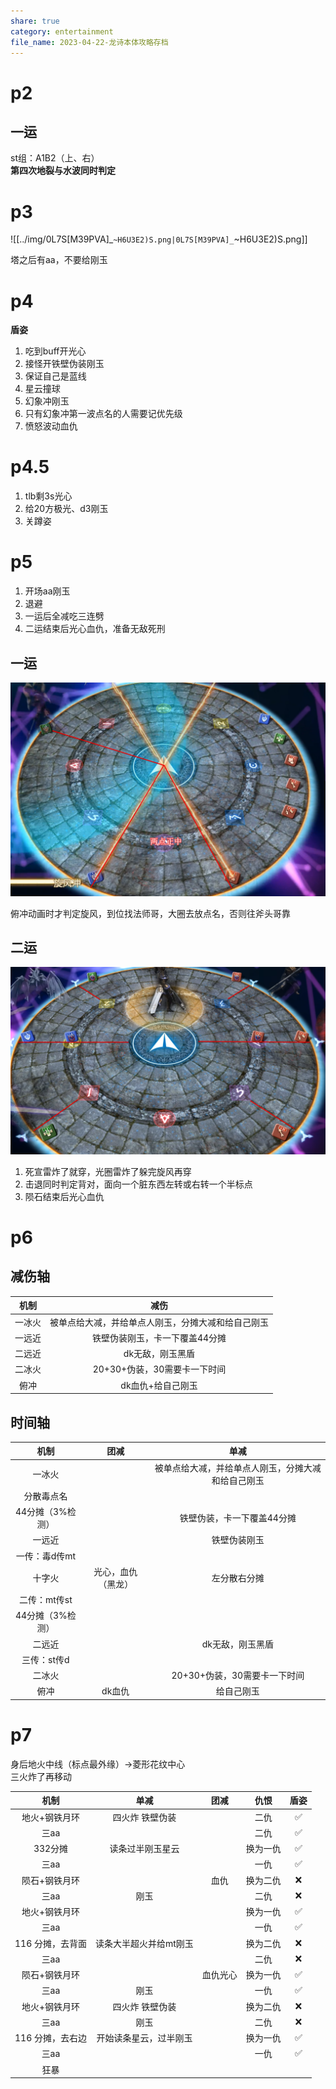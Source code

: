 ```yaml
---  
share: true  
category: entertainment  
file_name: 2023-04-22-龙诗本体攻略存档  
---  
```

  
# p2  
  
## 一运  
  
st组：A1B2（上、右）  
**第四次地裂与水波同时判定**  
  
# p3  
  
![[../img/0L7S[M39PVA]_`~H6U3E2)S.png|0L7S[M39PVA]_`~H6U3E2)S.png]]  
  
塔之后有aa，不要给刚玉  
  
# p4  
  
**盾姿**  
  
1. 吃到buff开光心  
2. 接怪开铁壁伪装刚玉  
3. 保证自己是蓝线  
4. 星云撞球  
5. 幻象冲刚玉  
6. 只有幻象冲第一波点名的人需要记优先级  
7. 愤怒波动血仇  
  
# p4.5  
  
1. tlb剩3s光心  
2. 给20方极光、d3刚玉  
3. 关蹲姿  
  
# p5  
  
1. 开场aa刚玉  
2. 退避  
3. 一运后全减吃三连劈  
4. 二运结束后光心血仇，准备无敌死刑  
  
## 一运  
    
![Pasted image 20230413102921.png](../img/Pasted%20image%2020230413102921.png)  
  
俯冲动画时才判定旋风，到位找法师哥，大圈去放点名，否则往斧头哥靠  
  
## 二运  
  
![Pasted image 20230417194238.png](../img/Pasted%20image%2020230417194238.png)  
  
1. 死宣雷炸了就穿，光圈雷炸了躲完旋风再穿  
2. 击退同时判定背对，面向一个脏东西左转或右转一个半标点  
3. 陨石结束后光心血仇  
  
# p6  
  
## 减伤轴  
  
  
|  机制  |                        减伤                        |  
|:------:|:--------------------------------------------------:|  
| 一冰火 | 被单点给大减，并给单点人刚玉，分摊大减和给自己刚玉 |  
| 一远近 |                    铁壁伪装刚玉，卡一下覆盖44分摊                    |  
| 二远近 |                  dk无敌，刚玉黑盾                  |  
| 二冰火 |            20+30+伪装，30需要卡一下时间            |  
|  俯冲  |                 dk血仇+给自己刚玉                  |  
  
## 时间轴  
  
|       机制       |        团减        |                        单减                        |  
|:----------------:|:------------------:|:--------------------------------------------------:|  
|      一冰火      |                    | 被单点给大减，并给单点人刚玉，分摊大减和给自己刚玉 |  
|    分散毒点名    |                    |                                                    |  
| 44分摊（3%检测） |                    |             铁壁伪装，卡一下覆盖44分摊             |  
|      一远近      |                    |                    铁壁伪装刚玉                    |  
|  一传：毒d传mt   |                    |                                                    |  
|      十字火      | 光心，血仇（黑龙） |                    左分散右分摊                    |  
|   二传：mt传st   |                    |                                                    |  
| 44分摊（3%检测） |                    |                                                    |  
|      二远近      |                    |                  dk无敌，刚玉黑盾                  |  
|   三传：st传d    |                    |                                                    |  
|      二冰火      |                    |            20+30+伪装，30需要卡一下时间            |  
|       俯冲       |       dk血仇       |                     给自己刚玉                     |  
# p7  
  
身后地火中线（标点最外缘）->菱形花纹中心  
三火炸了再移动  
  
|       机制       |          单减          |   团减   |   仇恨   | 盾姿 |  
|:----------------:|:----------------------:|:--------:|:--------:|:----:|  
|  地火+钢铁月环   |    四火炸 铁壁伪装     |          |   二仇   |  ✅  |  
|       三aa       |                        |          |   二仇   |  ✅  |  
|     332分摊      |    读条过半刚玉星云    |          | 换为一仇 |  ✅  |  
|       三aa       |                        |          |   一仇   |  ✅  |  
|  陨石+钢铁月环   |                        |   血仇   | 换为二仇 |  ❌  |  
|       三aa       |          刚玉          |          |   二仇   |  ❌  |  
|  地火+钢铁月环   |                        |          | 换为一仇 |  ✅  |  
|       三aa       |                        |          |   一仇   |  ✅  |  
| 116 分摊，去背面 | 读条大半超火并给mt刚玉 |          | 换为二仇 |  ❌  |  
|       三aa       |                        |          |   二仇   |  ❌  |  
|  陨石+钢铁月环   |                        | 血仇光心 | 换为一仇 |  ✅  |  
|       三aa       |          刚玉          |          |   一仇   |  ✅  |  
|  地火+钢铁月环   |    四火炸 铁壁伪装     |          | 换为二仇 |  ❌  |  
|       三aa       |          刚玉          |          |   二仇   |  ❌  |  
| 116 分摊，去右边 | 开始读条星云，过半刚玉 |          | 换为一仇 |  ✅  |  
|       三aa       |                        |          |   一仇   |  ✅  |  
|       狂暴       |                        |          |          |      |  
